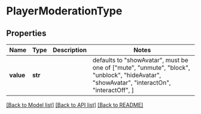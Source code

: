 # PlayerModerationType


## Properties
Name | Type | Description | Notes
------------ | ------------- | ------------- | -------------
**value** | **str** |  | defaults to "showAvatar",  must be one of ["mute", "unmute", "block", "unblock", "hideAvatar", "showAvatar", "interactOn", "interactOff", ]

[[Back to Model list]](../README.md#documentation-for-models) [[Back to API list]](../README.md#documentation-for-api-endpoints) [[Back to README]](../README.md)



